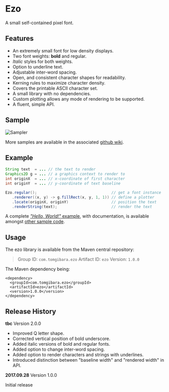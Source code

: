 # Ezo
A small self-contained pixel font.

## Features

 * An extremely small font for low density displays.
 * Two font weights: **bold** and regular.
 * *Italic* styles for both weights.
 * Option to underline text.
 * Adjustable inter-word spacing.
 * Open, and consistent character shapes for readability.
 * Kerning rules to maximize character density.
 * Covers the printable ASCII character set.
 * A small library with no dependencies.
 * Custom plotting allows any mode of rendering to be supported.
 * A fluent, simple API.

## Sample

![Sampler](https://github.com/tomgibara/ezo/wiki/images/ezo_sampler.png)

More samples are available in the associated [github wiki][0].

## Example

```java
String text  = ... // the text to render
Graphics2D g = ... // a graphics context to render to
int originX  = ... // x-coordinate of first character
int originY  = ... // y-coordinate of text baseline

Ezo.regular();                                 // get a font instance
   .renderer((x, y) -> g.fillRect(x, y, 1, 1)) // define a plotter
   .locate(originX, originY)                   // position the text
   .renderString(text);                        // render the text
```
A complete [*"Hello, World!"* example][1], with documentation, is available
amongst [other sample code][2].

## Usage

The ezo library is available from the Maven central repository:

> Group ID:    `com.tomgibara.ezo`
> Artifact ID: `ezo`
> Version:     `1.0.0`

The Maven dependency being:

    <dependency>
      <groupId>com.tomgibara.ezo</groupId>
      <artifactId>ezo</artifactId>
      <version>1.0.0</version>
    </dependency>

## Release History

**tbc** Version 2.0.0

 * Improved Q letter shape.
 * Corrected vertical position of bold underscore.
 * Added italic versions of bold and regular fonts.
 * Added option to change inter-word spacing.
 * Added option to render characters and strings with underlines.
 * Introduced distinction between "baseline width" and "rendered width" in API.


**2017.09.28** Version 1.0.0

 Initial release

[0]: https://github.com/tomgibara/ezo/wiki
[1]: https://github.com/tomgibara/ezo/blob/master/src/test/java/com/tomgibara/ezo/EzoHelloWorld.java
[2]: https://github.com/tomgibara/ezo/blob/master/src/test/java/com/tomgibara/ezo/

